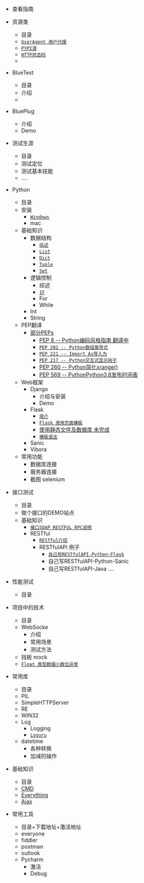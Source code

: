 + 查看指南

+ 资源类
    + 目录
    + [``UserAgent 用户代理``](https://github.com/liufeng3486/Documents/blob/master/HTTP/UserAgent.md)
    + [``PYPI源``](https://github.com/liufeng3486/Documents/blob/master/Python/%E8%B5%84%E6%BA%90/PYPI/PYPI%E6%9B%B4%E6%94%B9%E6%BA%90.md)
    + [``HTTP状态码``](https://github.com/liufeng3486/Documents/blob/master/HTTP/%E7%8A%B6%E6%80%81%E7%A0%81.md)
    +  
+ BlueTest
    + 目录
    + 介绍
    +
+ BluePlug
    + 介绍
    + Demo
+ 测试生涯
    + 目录
    + 测试定位
    + 测试基本技能
    + ....
+ Python
    + 目录
    +  安装 
        + [``Windows``](https://github.com/liufeng3486/Documents/blob/master/Python/python%E5%9F%BA%E7%A1%80/python%E5%AE%89%E8%A3%85.md)
        +  mac
    +  基础知识    
        + 数据结构
            + [``综述``](https://github.com/liufeng3486/Documents/blob/master/Python/python%E5%9F%BA%E7%A1%80/%E6%95%B0%E6%8D%AE%E7%BB%93%E6%9E%84/%E7%BB%BC%E8%BF%B0.md)
            + [``List``](https://github.com/liufeng3486/Documents/blob/master/Python/python%E5%9F%BA%E7%A1%80/%E6%95%B0%E6%8D%AE%E7%BB%93%E6%9E%84/List.md)
            + [``Dict``](https://github.com/liufeng3486/Documents/blob/master/Python/python%E5%9F%BA%E7%A1%80/%E6%95%B0%E6%8D%AE%E7%BB%93%E6%9E%84/Dict.md)
            + [``Tuple``](https://github.com/liufeng3486/Documents/blob/master/Python/python%E5%9F%BA%E7%A1%80/%E6%95%B0%E6%8D%AE%E7%BB%93%E6%9E%84/Tuple.md)
            + [``Set``](https://github.com/liufeng3486/Documents/blob/master/Python/python%E5%9F%BA%E7%A1%80/%E6%95%B0%E6%8D%AE%E7%BB%93%E6%9E%84/Set.md)
        + 逻辑控制
            + 综述
            + [``IF``](https://github.com/liufeng3486/Documents/blob/master/Python/python%E5%9F%BA%E7%A1%80/%E9%80%BB%E8%BE%91%E6%8E%A7%E5%88%B6/IF.md)
            + For
            + While
        + Int
        + String
    + PEP翻译
        + [部分PEPs](https://github.com/liufeng3486/Documents/blob/master/Python/PEPs/%E9%83%A8%E5%88%86PEPs.md)
            + [PEP 8 -- Python编码风格指南  翻译中](https://github.com/liufeng3486/Documents/blob/master/Python/PEPs/P/Python%E7%BC%96%E7%A0%81%E9%A3%8E%E6%A0%BC%E6%8C%87%E5%8D%97.md)
            + [``PEP 202 -- Python数组推导式``](https://github.com/liufeng3486/Documents/blob/master/Python/PEPs/SF/Python%E6%95%B0%E7%BB%84%E6%8E%A8%E5%AF%BC%E5%BC%8F.md)
            + [``PEP 221 -- Import As导入为``](https://github.com/liufeng3486/Documents/blob/master/Python/PEPs/SF/Python%E5%AF%BC%E5%85%A5%E4%B8%BAImport%20As.md)
            + [``PEP 217 -- Python交互式显示钩子``](https://github.com/liufeng3486/Documents/blob/master/Python/PEPs/SF/Python%E4%BA%A4%E4%BA%92%E5%BC%8F%E6%98%BE%E7%A4%BA%E9%92%A9%E5%AD%90.md)
            + [PEP 260 -- Python简化xrange()](https://github.com/liufeng3486/Documents/blob/master/Python/PEPs/SF/Python%E7%AE%80%E5%8C%96xrange().md)
            + [PEP 569 -- PythonPython3.8发布时间表](https://github.com/liufeng3486/Documents/blob/master/Python/PEPs/I/Python3.8%E5%8F%91%E5%B8%83%E6%97%B6%E9%97%B4%E8%A1%A8.md)
    +  Web框架
        + Django
            + 介绍与安装
            + Demo
        + Flask
            + [``简介``](https://github.com/liufeng3486/Documents/blob/master/Python/Web%E6%A1%86%E6%9E%B6/Flask/%E7%AE%80%E4%BB%8B.md)
            + [``Flask 使用页面模板``](https://github.com/liufeng3486/Documents/blob/master/Python/Web%E6%A1%86%E6%9E%B6/Flask/Flask%20%E9%A1%B5%E9%9D%A2%E6%A8%A1%E6%9D%BF.md)
            + [使用静态文件及数据库  未完成](https://github.com/liufeng3486/Documents/blob/master/Python/Web%E6%A1%86%E6%9E%B6/Flask/Flask%20%E4%BD%BF%E7%94%A8%E9%9D%99%E6%80%81%E6%96%87%E4%BB%B6%E5%8F%8A%E6%95%B0%E6%8D%AE%E5%BA%93.md)
            + [``模板语法``](https://github.com/liufeng3486/Documents/blob/master/Python/Web%E6%A1%86%E6%9E%B6/Flask/%E6%A8%A1%E6%9D%BF%E8%AF%AD%E6%B3%95.md)
        + Sanic
        + Vibora
    +  常用功能
        + 数据库连接
        + 服务器连接
        + 截图 selenium
+ 接口测试
    + 目录
    + 做个接口的DEMO站点
    + 基础知识
        + [``接口SOAP RESTFUL RPC说明``](https://github.com/liufeng3486/Documents/blob/master/%E6%8E%A5%E5%8F%A3%E6%B5%8B%E8%AF%95/%E5%9F%BA%E7%A1%80%E7%9F%A5%E8%AF%86%E4%BB%8B%E7%BB%8D/%E6%8E%A5%E5%8F%A3SOAP%20RESTFUL%20RPC%E8%AF%B4%E6%98%8E.md)
        + RESTful 
            + [``RESTful介绍``](https://github.com/liufeng3486/Documents/blob/master/%E6%8E%A5%E5%8F%A3%E6%B5%8B%E8%AF%95/%E5%9F%BA%E7%A1%80%E7%9F%A5%E8%AF%86%E4%BB%8B%E7%BB%8D/RestfulAPI.md)
            + RESTfulAPI 例子
                + [``自己写RESTfulAPI-Python-Flask``](https://github.com/liufeng3486/Documents/blob/master/%E6%8E%A5%E5%8F%A3%E6%B5%8B%E8%AF%95/%E5%9F%BA%E7%A1%80%E7%9F%A5%E8%AF%86%E4%BB%8B%E7%BB%8D/%E8%87%AA%E5%B7%B1%E5%86%99RESTfulAPI-Python.md)
                + 自己写RESTfulAPI-Python-Sanic
                + 自己写RESTfulAPI-Java
                ....
+ 性能测试
    + 目录
+ 项目中的技术
    + 目录
    + WebSocke
        + 介绍
        + 常用场景
        + 测试方法
    + 挡板 mock
    + [``Float 类型数据小数位异常``](https://github.com/liufeng3486/Documents/blob/master/%E7%9F%A5%E8%AF%86%E7%82%B9/%E6%B5%AE%E7%82%B9%E6%95%B0%E4%B8%8E%E4%BA%8C%E8%BF%9B%E5%88%B6.md)
+ 常用库
    + 目录
    + PIL
    + SimpleHTTPServer 
    + RE
    + WIN32
    + Log
        + Logging
        + [``Loguru``](https://github.com/liufeng3486/Documents/blob/master/Python/%E5%B8%B8%E7%94%A8%E5%BA%93/loguru.md)
    + datetime
        + 各种转换
        + 加减的操作
+ 基础知识
    + 目录
    +  [CMD](http://cmd)
    +  [Everything](http://everything)
    +  [Ajax](http://)
+ 常用工具
    + 目录+下载地址+激活地址
    +  everyone
    +  fiddler
    + postman
    + outlook
    + Pycharm
        + 激活
        +  Debug
